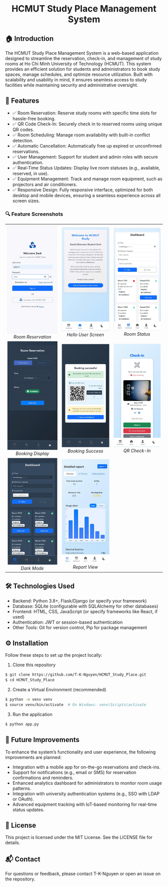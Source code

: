 <p align="center">
 <h1 align="center">HCMUT Study Place Management System</h1>
</p>

## 🏠 Introduction
The HCMUT Study Place Management System is a web-based application designed to streamline the reservation, check-in, and management of study rooms at Ho Chi Minh University of Technology (HCMUT). This system provides an efficient solution for students and administrators to book study spaces, manage schedules, and optimize resource utilization. Built with scalability and usability in mind, it ensures seamless access to study facilities while maintaining security and administrative oversight.

## 🔹 Features
- ✅ Room Reservation: Reserve study rooms with specific time slots for hassle-free booking.
- ✅ QR Code Check-In: Securely check in to reserved rooms using unique QR codes.
- ✅ Room Scheduling: Manage room availability with built-in conflict detection.
- ✅ Automatic Cancellation: Automatically free up expired or unconfirmed reservations.
- ✅ User Management: Support for student and admin roles with secure authentication.
- ✅ Real-Time Status Updates: Display live room statuses (e.g., available, reserved, in use).
- ✅ Equipment Management: Track and manage room equipment, such as projectors and air conditioners.
- ✅ Responsive Design: Fully responsive interface, optimized for both desktop and mobile devices, ensuring a seamless experience across all screen sizes.

### 🔍 Feature Screenshots

<table>
  <tr>
    <td align="center">
      <img src="Screenshots/signin.jpg" width="200"/><br/>
      <i>Room Reservation</i>
    </td>
    <td align="center">
      <img src="Screenshots/hello.jpg" width="200"/><br/>
      <i>Hello User Screen</i>
    </td>
    <td align="center">
      <img src="Screenshots/dashboard.jpg" width="200"/><br/>
      <i>Room Status</i>
    </td>
  </tr>
  <tr>
    <td align="center">
      <img src="Screenshots/booking.jpg" width="200"/><br/>
      <i>Booking Display</i>
    </td>
    <td align="center">
      <img src="Screenshots/qrcode.jpg" width="200"/><br/>
      <i>Booking Success</i>
    </td>
    <td align="center">
      <img src="Screenshots/camera.jpg" width="200"/><br/>
      <i>QR Check-In</i>
    </td>
  </tr>
  <tr>
    <td align="center">
      <img src="Screenshots/darkmode.jpg" width="200"/><br/>
      <i>Dark Mode</i>
    </td>
    <td align="center">
      <img src="Screenshots/report.jpg" width="200"/><br/>
      <i>Report View</i>
    </td>
    <td></td>
  </tr>
</table>

## 🛠️ Technologies Used
- Backend: Python 3.8+, Flask/Django (or specify your framework)
- Database: SQLite (configurable with SQLAlchemy for other databases)
- Frontend: HTML, CSS, JavaScript (or specify frameworks like React, if used)
- Authentication: JWT or session-based authentication
- Other Tools: Git for version control, Pip for package management
## ⚙️ Installation
Follow these steps to set up the project locally:
1. Clone this repository
```bash
$ git clone https://github.com/T-K-Nguyen/HCMUT_Study_Place.git
$ cd HCMUT_Study_Place
```
2. Create a Virtual Environment (recommended)
```bash
$ python -m venv venv
$ source venv/bin/activate  # On Windows: venv\Scripts\activate
```
3. Run the application
```bash
$ python app.py
```

## 🚀 Future Improvements
To enhance the system’s functionality and user experience, the following improvements are planned:
- Integration with a mobile app for on-the-go reservations and check-ins.
- Support for notifications (e.g., email or SMS) for reservation confirmations and reminders.
- Enhanced analytics dashboard for administrators to monitor room usage patterns.
- Integration with university authentication systems (e.g., SSO with LDAP or OAuth).
- Advanced equipment tracking with IoT-based monitoring for real-time status updates.

## 📜 License
This project is licensed under the MIT License. See the LICENSE file for details.

## 📬 Contact
For questions or feedback, please contact T-K-Nguyen or open an issue on the repository.
